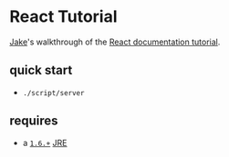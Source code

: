# React Tutorial

[Jake](https://github.com/Dispader/)'s walkthrough of the [React documentation tutorial](https://facebook.github.io/react/docs/tutorial.html).


## quick start

* `./script/server`

## requires

* a [`1.6.+`](http://ant.apache.org/ivy/history/trunk/settings/version-matchers.html) [JRE](https://en.wikipedia.org/wiki/Java_version_history#Java_SE_6_.28December_11.2C_2006.29)
